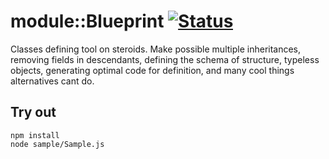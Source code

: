
# module::Blueprint [![Status](https://github.com/Wandalen/wBlueprint/workflows/Test/badge.svg)](https://github.com/Wandalen/wBlueprint}/actions?query=workflow%3ATest)

Classes defining tool on steroids. Make possible multiple inheritances, removing fields in descendants, defining the schema of structure, typeless objects, generating optimal code for definition, and many cool things alternatives cant do.

## Try out
```
npm install
node sample/Sample.js
```
